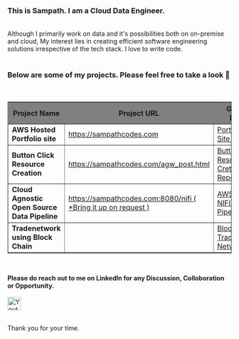 
### This is Sampath. I am a Cloud Data Engineer. 
<br/>
Although I primarily work on data and it's possibilities both on on-premise and cloud, My interest lies in creating efficient software engineering solutions irrespective of the tech stack. I love to write code. <br/><br/>

### Below are some of my projects. Please feel free to take a look 👋
<br/>
<table width="500" border="1">
<tr><th bgcolor="grey">Project Name</th><th bgcolor="grey">Project URL</th><th bgcolor="grey">GitHub Repo</th></tr>
<tr><td><b>AWS Hosted Portfolio site </b></td> <td><a href="https://sampathcodes.com" target="_blank">https://sampathcodes.com</a></td><td><a href="https://github.com/saisampathb/AWSPortfolioWebsite" target="_blank">Portfolio Site Repo</a></td></tr>

<tr><td><b>Button Click Resource Creation </b></td> <td><a href="https://sampathcodes.com/agw_post.html" target="_blank">https://sampathcodes.com/agw_post.html</a></td><td><a href="https://github.com/saisampathb/cloud-utils/tree/main/aws-button-click-resource-creation" target="_blank">Button Click Resource Cretion Repo</a></td></tr>

<tr><td><b>Cloud Agnostic Open Source Data Pipeline</b></td> <td><a href="https://sampathcodes.com:8080/nifi" target="_blank">https://sampathcodes.com:8080/nifi ( *Bring it up on request )</a></td><td><a href="https://github.com/saisampathb/aws-nifi-data-central/blob/main/docker" target="_blank">AWS ECS-NIFI-Data Pipeline</a></td></tr>

<tr><td><b>Tradenetwork using Block Chain</b></td> <td><a href="#" target="_blank"></a></td><td><a href="https://github.com/saisampathb/trade-network-using-blockchain" target="_blank">BlockChain-Trade-Network</a></td></tr>

</table>
<br/>

<b>Please do reach out to me on LinkedIn for any Discussion, Colloboration or Opportunity.</b>
<br>
<br>
 <a href="https://www.linkedin.com/in/saisampathkumarb/" target="_blank">
  <img height="30"
    alt="Youtube"
    src="https://img.shields.io/badge/LinkedIn-0077B5?style=for-the-badge&logo=linkedin&logoColor=white"
  />
</a>

<br/>
Thank you for your time. 


	

<!--
**srivatsan88/srivatsan88** is a ✨ _special_ ✨ repository because its `README.md` (this file) appears on your GitHub profile.

Here are some ideas to get you started:

- 🔭 I’m currently working on ...
- 🌱 I’m currently learning ...
- 👯 I’m looking to collaborate on ...
- 🤔 I’m looking for help with ...
- 💬 Ask me about ...
- 📫 How to reach me: ...
- 😄 Pronouns: ...
- ⚡ Fun fact: ...
-->
